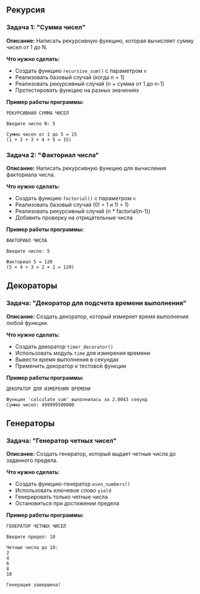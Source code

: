 ## **Рекурсия**

### Задача 1: "Сумма чисел"

**Описание:** Написать рекурсивную функцию, которая вычисляет сумму чисел от 1 до N.

**Что нужно сделать:**
- Создать функцию `recursive_sum()` с параметром `n`
- Реализовать базовый случай (когда n = 1)
- Реализовать рекурсивный случай (n + сумма от 1 до n-1)
- Протестировать функцию на разных значениях

**Пример работы программы:**
```
РЕКУРСИВНАЯ СУММА ЧИСЕЛ

Введите число N: 5

Сумма чисел от 1 до 5 = 15
(1 + 2 + 3 + 4 + 5 = 15)
```
### Задача 2: "Факториал числа"

**Описание:** Написать рекурсивную функцию для вычисления факториала числа.

**Что нужно сделать:**
- Создать функцию `factorial()` с параметром `n`
- Реализовать базовый случай (0! = 1 и 1! = 1)
- Реализовать рекурсивный случай (n * factorial(n-1))
- Добавить проверку на отрицательные числа

**Пример работы программы:**
```
ФАКТОРИАЛ ЧИСЛА

Введите число: 5

Факториал 5 = 120
(5 × 4 × 3 × 2 × 1 = 120)
```
## **Декораторы**

### Задача: "Декоратор для подсчета времени выполнения"

**Описание:** Создать декоратор, который измеряет время выполнения любой функции.

**Что нужно сделать:**

- Создать декоратор `timer_decorator()`
- Использовать модуль `time` для измерения времени
- Вывести время выполнения в секундах
- Применить декоратор к тестовой функции

**Пример работы программы:**

```
ДЕКОРАТОР ДЛЯ ИЗМЕРЕНИЯ ВРЕМЕНИ

Функция 'calculate_sum' выполнилась за 2.0043 секунд
Сумма чисел: 499999500000
```

## **Генераторы**

### Задача: "Генератор четных чисел"

**Описание:** Создать генератор, который выдает четные числа до заданного предела.

**Что нужно сделать:**
- Создать функцию-генератор `even_numbers()`
- Использовать ключевое слово `yield`
- Генерировать только четные числа
- Остановиться при достижении предела

**Пример работы программы:**

```
ГЕНЕРАТОР ЧЕТНЫХ ЧИСЕЛ

Введите предел: 10

Четные числа до 10:
2
4  
6
8
10

Генерация завершена!
```